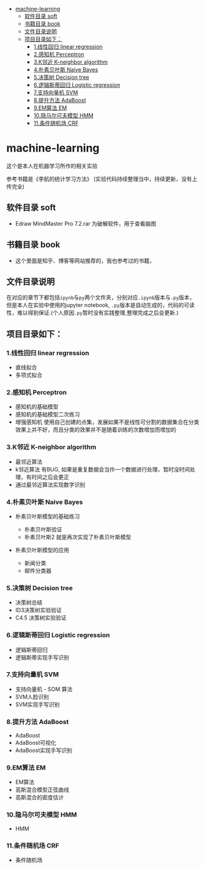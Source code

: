 <!-- TOC -->

- [machine-learning](#machine-learning)
	- [软件目录 soft](#软件目录-soft)
	- [书籍目录 book](#书籍目录-book)
	- [文件目录说明](#文件目录说明)
	- [项目目录如下：](#项目目录如下)
		- [1.线性回归 linear regression](#1线性回归-linear-regression)
		- [2.感知机 Perceptron](#2感知机-perceptron)
		- [3.K邻近 K-neighbor algorithm](#3k邻近-k-neighbor-algorithm)
		- [4.朴素贝叶斯 Naive Bayes](#4朴素贝叶斯-naive-bayes)
		- [5.决策树 Decision tree](#5决策树-decision-tree)
		- [6.逻辑斯蒂回归 Logistic regression](#6逻辑斯蒂回归-logistic-regression)
		- [7.支持向量机 SVM](#7支持向量机-svm)
		- [8.提升方法 AdaBoost](#8提升方法-adaboost)
		- [9.EM算法 EM](#9em算法-em)
		- [10.隐马尔可夫模型 HMM](#10隐马尔可夫模型-hmm)
		- [11.条件随机场 CRF](#11条件随机场-crf)

<!-- /TOC -->

# machine-learning
这个是本人在机器学习所作的相关实验

参考书籍是《李航的统计学习方法》
(实验代码持续整理当中，持续更新，没有上传完全)

## 软件目录 soft

- Edraw MindMaster Pro 7.2.rar 为破解软件，用于查看脑图

## 书籍目录 book

- 这个里面是知乎、博客等网站推荐的，我也参考过的书籍，

## 文件目录说明

在对应的章节下都包括`ipynb`与`py`两个文件夹，分别对应`.ipynb`版本与`.py`版本，但是本人在实验中使用的jupyter notebook, `.py`版本是自动生成的，代码的可读性，难以得到保证.(个人原因`.py`暂时没有实践整理,整理完成之后会更新.)

## 项目目录如下：

### 1.线性回归 linear regression

- 直线拟合
- 多项式拟合

### 2.感知机 Perceptron

- 感知机的基础模型
- 感知机的基础模型二次练习
- 增强感知机
 使用自己创建的点集，发展如果不是线性可分割的数据集合在分类效果上并不好，而且分类的效果并不是随着训练的次数增加而增加的

### 3.K邻近 K-neighbor algorithm

- 最邻近算法
- k邻近算法
  有BUG, 如果是重复数据会当作一个数据进行处理，暂时没时间处理，有时间之后会更正
- 通过最邻近算法实现数字识别

### 4.朴素贝叶斯 Naive Bayes

- 朴素贝叶斯模型的基础练习
  
  - 朴素贝叶斯验证
  - 朴素贝叶斯2 就是再次实现了朴素贝叶斯模型
  
- 朴素贝叶斯模型的应用

  - 新闻分类
  - 邮件分类器

### 5.决策树 Decision tree

- 决策树总结
- ID3决策树实验验证
- C4.5 决策树实验验证

### 6.逻辑斯蒂回归 Logistic regression

- 逻辑斯蒂回归
- 逻辑斯蒂实现手写识别

### 7.支持向量机 SVM

- 支持向量机 - SOM 算法
- SVM人脸识别
- SVM实现手写识别

### 8.提升方法 AdaBoost

- AdaBoost
- AdaBoost可视化
- AdaBoost实现手写识别

### 9.EM算法 EM 

- EM算法
- 高斯混合模型正弦曲线
- 高斯混合的密度估计

### 10.隐马尔可夫模型 HMM

- HMM

### 11.条件随机场 CRF

- 条件随机场
